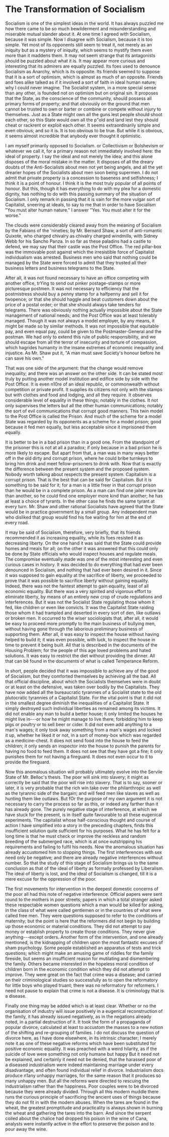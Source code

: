 # The Transformation of Socialism

Socialism is one of the simplest ideas in the world. It has always puzzled me how there came to be so much bewilderment and misunderstanding and miserable mutual slander about it. At one time I agreed with Socialism, because it was simple. Now I disagree with Socialism, because it is too simple. Yet most of its opponents still seem to treat it, not merely as an iniquity but as a mystery of iniquity, which seems to mystify them even more than it maddens them. It may not seem strange that its antagonists should be puzzled about what it is. It may appear more curious and interesting that its admirers are equally puzzled. Its foes used to denounce Socialism as Anarchy, which is its opposite. Its friends seemed to suppose that it is a sort of optimism, which is almost as much of an opposite. Friends and foes alike talked as if it involved a sort of faith in ideal human nature; why I could never imagine. The Socialist system, in a more special sense than any other, is founded not on optimism but on original sin. It proposes that the State, as the conscience of the community, should possess all primary forms of property; and that obviously on the ground that men cannot be trusted to own or barter or combine or compete without injury to themselves. Just as a State might own all the guns lest people should shoot each other, so this State would own all the p"old and land lest they should cheat or rackrent or exploit each other. It seems extraordinarily simple and even obvious; and so it is. It is too obvious to be true. But while it is obvious, it seems almost incredible that anybody ever thought it optimistic.

I am myself primarily opposed to Socialism. or Collectivism or Bolshevism or whatever we call it, for a primary reason not immediately involved here: the ideal of property. I say the ideal and not merely the idea; and this alone disposes of the moral mistake in the matter. It disposes of all the dreary doubts of the Anti-Socialists about men not yet being angels, and all the yet drearier hopes of the Socialists about men soon being supermen. I do not admit that private property is a concession to baseness and selfishness; I think it is a point of honour. I think it is the most truly popular of all points of honour. But this, though it has everything to do with my plea for a domestic dignity, has nothing to do with this passing summary of the situation of Socialism. I only remark in passing that it is vain for the more vulgar sort of Capitalist, sneering at ideals, to say to me that in order to have Socialism "You must alter human nature." I answer "Yes. You must alter it for the worse."

The clouds were considerably cleared away from the meaning of Socialism by the Fabians of the 'nineties; by Mr. Bernard Shaw, a sort of anti-romantic Quixote, who charged chivalry as chivalry charged windmills, with Sidney Webb for his Sancho Panza. In so far as these paladins had a castle to defend, we may say that their castle was the Post Office. The red pillar-box was the immovable post against which the irresistible force of Capitalist individualism was arrested. Business men who said that nothing could be managed by the State were forced to admit that they trusted all their business letters and business telegrams to the State.

After all, it was not found necessary to have an office competing with another office, trYing to send out pinker postage-stamps or more picturesque postmen. It was not necessary to efficiency that the postmistress should buy a penny stamp for a halfpenny and sell it for twopence; or that she should haggle and beat customers down about the price of a postal order; or that she should always take tenders for telegrams. There was obviously nothing actually impossible about the State management of national needs; and the Post Office was at least tolerably managed. Though it was not always a model employer, by any means, it might be made so by similar methods. It was not impossible that equitable pay, and even equal pay, could be given to the Postmaster-General and the postman. We had only to extend this rule of public responsibility, and we should escape from all the terror of insecurity and torture of compassion, which hagrides humanity in the insane extremes of economic inequality and injustice. As Mr. Shaw put it, "A man must save Society's honour before he can save his own."

That was one side of the argument: that the change would remove inequality; and there was an answer on the other side. It can be stated most truly by putting another model institution and edifice side by side with the Post Office. It is even n10re of an ideal republic, or commonwealth without competition or private profit. It supplies its citizens not only with the stamps but with clothes and food and lodging, and all they require. It observes considerable level of equality in these things; notably in the clothes. It not only supervises the letters but all the other human communications; notably the sort of evil communications that corrupt good manners. This twin model to the Post Office is called the Prison. And much of the scheme for a model State was regarded by its opponents as a scheme for a model prison; good because it fed men equally, but less acceptable since it imprisoned them equally.

It is better to be in a bad prison than in a good one. From the standpoint of the prisoner this is not at all a paradox; if only because in a bad prison he is more likely to escape. But apart from that, a man was in many ways better off in the old dirty and corrupt prison, where he could bribe turnkeys to bring him drink and meet fellow-prisoners to drink with. Now that is exactly the difference between the present system and the proposed system. Nobody worth talking about respects the present system. Capitalism is a corrupt prison. That is the best that can be said for Capitalism. But it is something to be said for it; for a man is a little freer in that corrupt prison than he would be in a complete prison. As a man can find one jailer more lax than another, so he could find one employer more kind than another; he has at least a choice of tyrants. In the other case he finds the same tyrant at every turn. Mr. Shaw and other rational Socialists have agreed that the State would be in practice government by a small group. Any independent man who disliked that group would find his foe waiting for him at the end of every road.

It may be said of Socialism, therefore, very briefly, that its friends recommended it as increasing equality, while its foes resisted it as decreasing liberty. On the one hand it was said that the State could provide homes and meals for all; on the other it was answered that this could only be done by State officials who would inspect houses and regulate meals. The compromise eventually made was one of the most interesting and even curious cases in history. It was decided to do everything that had ever been denounced in Socialism, and nothing that had ever been desired in it. Since it was supposed to gain equality at the sacrifice of liberty, we proceeded to prove that it was possible to sacrifice liberty without gaining equality. Indeed, there was not the faintest attempt to gain equality, least of all economic equality. But there was a very spirited and vigorous effort to eliminate liberty, by means of an entirely new crop of crude regulations and interferences. But it was not the Socialist State regulating those whom it fed, like children or even like convicts. It was the Capitalist State raiding those whom it had trampled and deserted in every sort of den, like outlaws or broken men. It occurred to the wiser sociologists that, after all, it would be easy to proceed more promptly to the main business of bullying men, without having gone through the laborious preliminary business of supporting them. After all, it was easy to inspect the house without having helped to build it; it was even possible, with luck, to inspect the house in time to prevent it being built. All that is described in the documents of the Housing Problem; for the people of this age loved problems and hated solutions. It was easy to restrict the diet without providing the dinner. All that can bê found in the documents of what is called Temperance Reform.

In short, people decided that it was impossible to achieve any of the good of Socialism, but they comforted themselves by achieving all the bad. All that official discipline, about which the Socialists themselves were in doubt or at least on the defensive, was taken over bodily by the Capitalists. They have now added all the bureaucratic tyrannies of a Socialist state to the old plutocratic tyrannies of a Capitalist State. For the vital point is that it did not in the smallest degree diminish the inequalities of a Capitalist State. It simply destroyed such individual liberties as remained among its victims. It did not enable any man to build a better house; it only limited the houses he might live in---or how he might manage to live there; forbidding him to keep pigs or poultry or to sell beer or cider. It did not even add anything to a man's wages; it only took away something from a man's wages and locked it up, whether he liked it or not, in a sort of money-box which was regarded as a medicine-chest. It does not send food into the house to feed the children; it only sends an inspector into the house to punish the parents for having no food to feed them. It does not see that they have got a fire; it only punishes them for not having a fireguard. It does not even occur to it to provide the fireguard.

Now this anomalous situation will probably ultimately evolve into the Servile State of Mr. Belloc's thesis. The poor will sink into slavery; it might as correctly be said that the poor will rise into slavery. That is to say, sooner or later, it is very probable that the rich win take over the philanthropic as well as the tyrannic side of the bargain; and will feed men like slaves as well as hunting them like outlaws. But fOr the purpose of my own argument it is not necessary to carry the process so far as this, or indeed any farther than it has already gone. The purely negative stage of interference, at which we have stuck for the present, is in itself quite favourable to all these eugenical experiments. The capitalist whose half-conscious thought and course of action I have simplified into a story in the preceding chapters, finds this insufficient solution quite sufficient for his purposes. What he has felt for a long time is that he must check or improve the reckless and random breeding of the submerged race, which is at once outstripping his requirements and failing to fulfil his needs. Now the anomalous situation has already accustomed him to stopping things. The first interferences with sex need only be negative; and there are already negative interferences without number. So that the study of this stage of Socialism brings us to the same conclusion as that of the ideal of liberty as formally professed by Liberalism. The ideal of liberty is lost, and the ideal of Socialism is changed, till it is a mere excuse for the oppression of the poor.

The first movements for intervention in the deepest domestic concerns of the poor all had this note of negative interference. Official papers were sent round to the mothers in poor streets; papers in which a total stranger asked these respectable women questions which a man would be killed for asking, in the class of what were called gentlemen or in the countries of what were called free men. They were questions supposed to refer to the conditions of maternity; but the point is here that the reformers did not begin by building up those economic or material conditions. They did not attempt to pay money or establish property to create those conditions. They never give anything---except orders. Another form of the intervention, and one already mentioned, is the kidnapping of children upon the most fantastic excuses of sham psychology. Some people established an apparatus of tests and trick questions; which might make an amusing game of riddles for the family fireside, but seems an insufficient reason for mutilating and dismembering the family. Others became interested in the hopeless moral condition of children born in the economic condition which they did not attempt to improve. They were great on the fact that crime was a disease; and carried on their criminological studies so successfully as to open the reformatory for little boys who played truant; there was no reformatory for reformers. I need not pause to explain that crime is not a disease. It is criminology that is a disease.

Finally one thing may be added which is at least clear. Whether or no the organisation of industry will issue positively in a eugenical reconstruction of the family, it has already issued negatively, as in the negations already noted, in a partial destruction of it. It took the form of a propaganda of popular divorce, calculated at least to accustom the masses to a new notion of the shifting and re-grouping of families. I do not discuss the question of divorce here, as I have done elsewhere, in its intrinsic character; I merely note it as one of these negative reforms which have been substituted for positive economic equality. It was preached with a weird hilarity, as if the suicide of love were something not only humane but happy But it need not be explained, and certainly it need not be denied, that the harassed poor of a diseased industrialism were indeed maintaining marriage under every disadvantage, and often found individual relief in divorce. Industrialism docs produce n1any unhappy marriages, for the same reason that it produces so many unhappy men. But all the reforms were directed to rescuing the industrialism rather than the happiness. Poor couples were to be divorced because they were already divided. Through all this modern muddle there runs the curious principle of sacrificing the ancient uses of things because they do not fit in with the modern abuses. When the tares are found in the wheat, the greatest promptitude and practicality is always shown in burning the wheat and gathering the tares into the barn. And since the serpent coiled about the chalice had dropped his poison in the wine of Cana, analysts were instantly active in the effort to preserve the poison and to pour away the wine.
